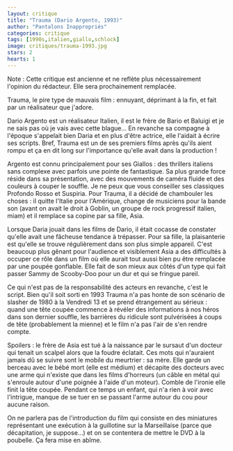 ```yaml
---
layout: critique
title: "Trauma (Dario Argento, 1993)"
author: "Pantalons Inappropriés"
categories: critique
tags: [1990s,italien,giallo,schlock]
image: critiques/trauma-1993.jpg
stars: 2
hearts: 1
---
```


Note&nbsp;: Cette critique est ancienne et ne reflète plus nécessairement l'opinion du rédacteur. Elle sera prochainement remplacée.

Trauma, le pire type de mauvais film&nbsp;: ennuyant, déprimant à la fin, et fait par un réalisateur que j'adore.

Dario Argento est un réalisateur Italien, il est le frère de Bario et Baluigi et je ne sais pas où je vais avec cette blague... En revanche sa compagne à l'époque s'appelait bien Daria et en plus d'être actrice, elle l'aidait à écrire ses scripts. Bref, Trauma est un de ses premiers films après qu'ils aient rompu et ça en dit long sur l'importance qu'elle avait dans la production !

Argento est connu principalement pour ses Giallos&nbsp;: des thrillers italiens sans complexe avec parfois une pointe de fantastique. Sa plus grande force réside dans sa présentation, avec des mouvements de caméra fluide et des couleurs à couper le souffle. Je ne peux que vous conseiller ses classiques Profondo Rosso et Suspiria. Pour Trauma, il a décidé de chambouler les choses&nbsp;: il quitte l'Italie pour l'Amérique, change de musiciens pour la bande son (avant on avait le droit à Goblin, un groupe de rock progressif italien, miam) et il remplace sa copine par sa fille, Asia.

Lorsque Daria jouait dans les films de Dario, il était cocasse de constater qu'elle avait une fâcheuse tendance à trépasser. Pour sa fille, la plaisanterie est qu'elle se trouve régulièrement dans son plus simple appareil. C'est beaucoup plus gênant pour l'audience et visiblement Asia a des difficultés à occuper ce rôle dans un film où elle aurait tout aussi bien pu être remplacée par une poupée gonflable. Elle fait de son mieux aux côtés d'un type qui fait passer Sammy de Scooby-Doo pour un dur et qui se fringue pareil.

Ce qui n'est pas de la responsabilité des acteurs en revanche, c'est le script. Bien qu'il soit sorti en 1993 Trauma n'a pas honte de son scénario de slasher de 1980 à la Vendredi 13 et se prend étrangement au sérieux&nbsp;: quand une tête coupée commence à révéler des informations à nos héros dans son dernier souffle, les barrières du ridicule sont pulvérisées à coups de tête (probablement la mienne) et le film n'a pas l'air de s'en rendre compte.

Spoilers&nbsp;: le frère de Asia est tué à la naissance par le sursaut d'un docteur qui tenait un scalpel alors que la foudre éclatait. Ces mots qui n'auraient jamais dû se suivre sont le mobile du meurtrier&nbsp;: sa mère. Elle garde un berceau avec le bébé mort (elle est médium) et décapite des docteurs avec une arme qui n'existe que dans les films d'horreurs (un câble en métal qui s'enroule autour d'une poignée à l'aide d'un moteur). Comble de l'ironie elle finit la tête coupée. Pendant ce temps un enfant, qui n'a rien à voir avec l'intrigue, manque de se tuer en se passant l'arme autour du cou pour aucune raison.

On ne parlera pas de l'introduction du film qui consiste en des miniatures représentant une exécution à la guillotine sur la Marseillaise (parce que décapitation, je suppose...) et on se contentera de mettre le DVD à la poubelle. Ça fera mise en abîme.
